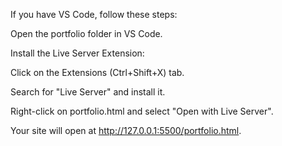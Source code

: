 If you have VS Code, follow these steps:

Open the portfolio folder in VS Code.

Install the Live Server Extension:

Click on the Extensions (Ctrl+Shift+X) tab.

Search for "Live Server" and install it.

Right-click on portfolio.html and select "Open with Live Server".

Your site will open at http://127.0.0.1:5500/portfolio.html.

